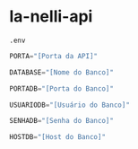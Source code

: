 # la-nelli-api

`.env`
```js
PORTA="[Porta da API]"

DATABASE="[Nome do Banco]"

PORTADB="[Porta do Banco]"

USUARIODB="[Usuário do Banco]"

SENHADB="[Senha do Banco]"

HOSTDB="[Host do Banco]"
```